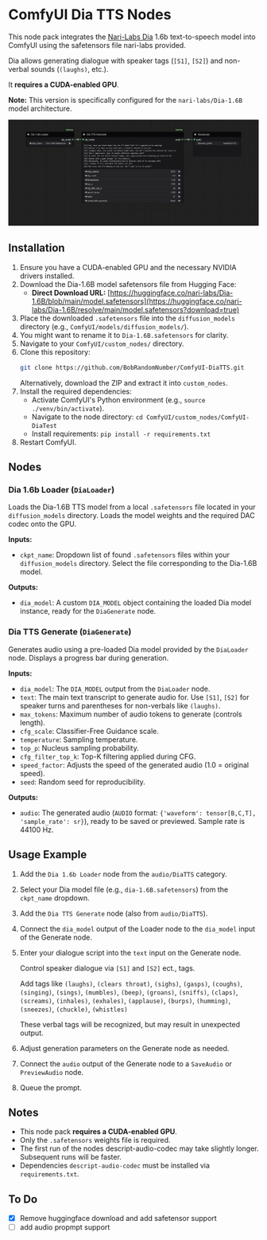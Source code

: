 # ComfyUI Dia TTS Nodes

This node pack integrates the [Nari-Labs Dia](https://github.com/nari-labs/dia) 1.6b text-to-speech model into ComfyUI using the safetensors file nari-labs provided.

Dia allows generating dialogue with speaker tags (`[S1]`, `[S2]`) and non-verbal sounds (`(laughs)`, etc.).

It **requires a CUDA-enabled GPU**.

**Note:** This version is specifically configured for the `nari-labs/Dia-1.6B` model architecture.

![DiaTTS Workflow](https://github.com/BobRandomNumber/ComfyUI-DiaTTS/blob/main/example_workflows/DiaTTS.png)

## Installation

1.  Ensure you have a CUDA-enabled GPU and the necessary NVIDIA drivers installed.
2.  Download the Dia-1.6B model safetensors file from Hugging Face:
    *   **Direct Download URL:** [https://huggingface.co/nari-labs/Dia-1.6B/blob/main/model.safetensors](https://huggingface.co/nari-labs/Dia-1.6B/resolve/main/model.safetensors?download=true)
3.  Place the downloaded `.safetensors` file into the `diffusion_models` directory (e.g., `ComfyUI/models/diffusion_models/`).
4.  You might want to rename it to `Dia-1.6B.safetensors` for clarity.
5.  Navigate to your `ComfyUI/custom_nodes/` directory.
6.  Clone this repository:
    ```bash
    git clone https://github.com/BobRandomNumber/ComfyUI-DiaTTS.git
    ```
    Alternatively, download the ZIP and extract it into `custom_nodes`.
7.  Install the required dependencies:
    *   Activate ComfyUI's Python environment (e.g., `source ./venv/bin/activate`).
    *   Navigate to the node directory: `cd ComfyUI/custom_nodes/ComfyUI-DiaTest`
    *   Install requirements: `pip install -r requirements.txt`
8.  Restart ComfyUI.

## Nodes

### Dia 1.6b Loader (`DiaLoader`)

Loads the Dia-1.6B TTS model from a local `.safetensors` file located in your `diffusion_models` directory. Loads the model weights and the required DAC codec onto the GPU.

**Inputs:**

*   `ckpt_name`: Dropdown list of found `.safetensors` files within your `diffusion_models` directory. Select the file corresponding to the Dia-1.6B model.

**Outputs:**

*   `dia_model`: A custom `DIA_MODEL` object containing the loaded Dia model instance, ready for the `DiaGenerate` node.

### Dia TTS Generate (`DiaGenerate`)

Generates audio using a pre-loaded Dia model provided by the `DiaLoader` node. Displays a progress bar during generation.

**Inputs:**

*   `dia_model`: The `DIA_MODEL` output from the `DiaLoader` node.
*   `text`: The main text transcript to generate audio for. Use `[S1]`, `[S2]` for speaker turns and parentheses for non-verbals like `(laughs)`.
*   `max_tokens`: Maximum number of audio tokens to generate (controls length).
*   `cfg_scale`: Classifier-Free Guidance scale.
*   `temperature`: Sampling temperature.
*   `top_p`: Nucleus sampling probability.
*   `cfg_filter_top_k`: Top-K filtering applied during CFG.
*   `speed_factor`: Adjusts the speed of the generated audio (1.0 = original speed).
*   `seed`: Random seed for reproducibility.

**Outputs:**

*   `audio`: The generated audio (`AUDIO` format: `{'waveform': tensor[B,C,T], 'sample_rate': sr}`), ready to be saved or previewed. Sample rate is 44100 Hz.

## Usage Example

1.  Add the `Dia 1.6b Loader` node from the `audio/DiaTTS` category.
2.  Select your Dia model file (e.g., `dia-1.6B.safetensors`) from the `ckpt_name` dropdown.
3.  Add the `Dia TTS Generate` node (also from `audio/DiaTTS`).
4.  Connect the `dia_model` output of the Loader node to the `dia_model` input of the Generate node.
5.  Enter your dialogue script into the `text` input on the Generate node.
   
    Control speaker dialogue via `[S1]` and `[S2]` ect., tags.
    
    Add tags like `(laughs)`, `(clears throat)`, `(sighs)`, `(gasps)`, `(coughs)`, `(singing)`, `(sings)`, `(mumbles)`, `(beep)`, `(groans)`, `(sniffs)`, `(claps)`, `(screams)`, `(inhales)`, `(exhales)`, `(applause)`, `(burps)`, `(humming)`, `(sneezes)`, `(chuckle)`, `(whistles)`

    These verbal tags will be recognized, but may result in unexpected output.
   
7.  Adjust generation parameters on the Generate node as needed.
8.  Connect the `audio` output of the Generate node to a `SaveAudio` or `PreviewAudio` node.
9.  Queue the prompt.

## Notes

*   This node pack **requires a CUDA-enabled GPU**.
*   Only the `.safetensors` weights file is required.
*   The first run of the nodes descript-audio-codec may take slightly longer. Subsequent runs will be faster.
*   Dependencies `descript-audio-codec` must be installed via `requirements.txt`.

## To Do

- [x] Remove huggingface download and add safetensor support
- [ ] add audio propmpt support
